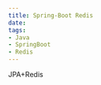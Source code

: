 ```yaml
---
title: Spring-Boot Redis
date:
tags:
- Java
- SpringBoot
- Redis
---
```


<!-- TOC -->


<!-- /TOC -->

JPA+Redis